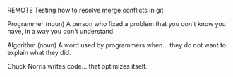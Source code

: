 REMOTE
Testing how to resolve merge conflicts in git

Programmer (noun)
A person who fixed a problem that you don't know you have, in a way you don't understand.


Algorithm (noun)
A word used by programmers when...
they do not want to explain what they did.

Chuck Norris writes code...
that optimizes itself.
